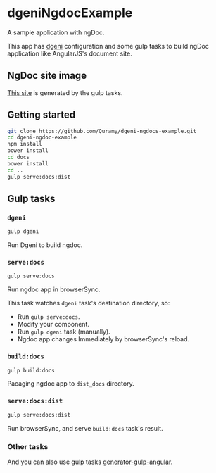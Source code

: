 # dgeniNgdocExample

A sample application with ngDoc.

This app has [dgeni](https://github.com/angular/dgeni) configuration and some gulp tasks to build ngDoc application like AngularJS's document site.

## NgDoc site image
[This site](http://quramy.github.io/dgeni-ngdocs-example/index.html) is generated by the gulp tasks.

## Getting started

```sh
git clone https://github.com/Quramy/dgeni-ngdocs-example.git
cd dgeni-ngdoc-example
npm install
bower install
cd docs
bower install
cd ..
gulp serve:docs:dist
```

## Gulp tasks

### `dgeni`

```sh
gulp dgeni
```

Run Dgeni to build ngdoc.

### `serve:docs`

```sh
gulp serve:docs
```

Run ngdoc app in browserSync.

This task watches `dgeni` task's destination directory, so:

+ Run `gulp serve:docs`.
+ Modify your component.
+ Run `gulp dgeni` task (manually).
+ Ngdoc app changes Immediately by browserSync's reload. 

### `build:docs`

```sh
gulp build:docs
```

Pacaging ngdoc app to `dist_docs` directory.

### `serve:docs:dist`

```sh
gulp serve:docs:dist
```

Run browserSync, and serve `build:docs` task's result.


### Other tasks
And you can also use gulp tasks [generator-gulp-angular](https://github.com/Swiip/generator-gulp-angular).

